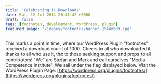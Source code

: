 ```yaml
---
title: 'Celebrating 1k Downloads'
date: Sat, 12 Jul 2014 20:47:42 +0000
draft: false
tags: [footnotes, development, WordPress, plugin]
featured_image: "/images/footnotes/banner-1544x500.jpg"
---
```


This marks a point in time, where our WordPress Plugin "footnotes" received a download count of 1000. Cheers to all who downloaded it, thanks to all who use it, thx to those seeking support and props to all contributors! "We" are Stefan and Mark and call ourselves "Media Competence Institute". We sail under the flag displayed below. Visit the WordPress Plugin Page: [https://wordpress.org/plugins/footnotes/](https://wordpress.org/plugins/footnotes/)
